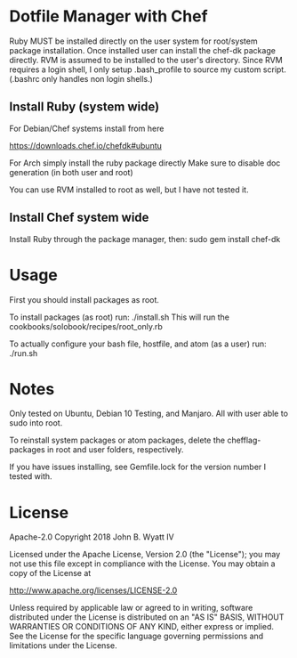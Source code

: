 # Dotfile Manager with Chef

Ruby MUST be installed directly on the user system for root/system package installation. Once installed user can install the chef-dk package directly. RVM is assumed to be installed to the user's directory. Since RVM requires a login shell, I only setup .bash_profile to source my custom script. (.bashrc only handles non login shells.)

## Install Ruby (system wide)
For Debian/Chef systems install from here

https://downloads.chef.io/chefdk#ubuntu

For Arch simply install the ruby package directly
Make sure to disable doc generation (in both user and root)

You can use RVM installed to root as well, but I have not tested it.

## Install Chef system wide
Install Ruby through the package manager, then:
sudo gem install chef-dk

# Usage
First you should install packages as root.

To install packages (as root) run:
./install.sh
This will run the cookbooks/solobook/recipes/root_only.rb

To actually configure your bash file, hostfile, and atom (as a user) run:
./run.sh

# Notes
Only tested on Ubuntu, Debian 10 Testing, and Manjaro. All with user able to sudo into root.

To reinstall system packages or atom packages, delete the chefflag-packages in root and user folders, respectively.

If you have issues installing, see Gemfile.lock for the version number I tested with.

# License
Apache-2.0
Copyright 2018 John B. Wyatt IV

Licensed under the Apache License, Version 2.0 (the "License"); you may not use this file except in compliance with the License.
You may obtain a copy of the License at

http://www.apache.org/licenses/LICENSE-2.0

Unless required by applicable law or agreed to in writing, software distributed under the License is distributed on an "AS IS" BASIS, WITHOUT WARRANTIES OR CONDITIONS OF ANY KIND, either express or implied. See the License for the specific language governing permissions and limitations under the License.
